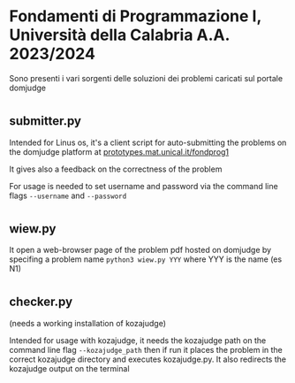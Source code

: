 # Fondamenti di Programmazione I, Università della Calabria A.A. 2023/2024

Sono presenti i vari sorgenti delle soluzioni dei problemi caricati sul portale domjudge

#

## submitter.py

Intended for Linus os, it's a client script for auto-submitting the problems on the domjudge platform 
at [prototypes.mat.unical.it/fondprog1](https://prototypes.mat.unical.it/fondprog1)

It gives also a feedback on the correctness of the problem

For usage is needed to set username and password via the command line flags `--username` and `--password`

#

## wiew.py

It open a web-browser page of the problem pdf hosted on domjudge by specifing a problem name `python3 wiew.py YYY` where YYY is the name (es N1)

#

## checker.py 

(needs a working installation of kozajudge)

Intended for usage with kozajudge, it needs the kozajudge path on the command line flag `--kozajudge_path` then if run it places the problem in the correct kozajudge directory and executes kozajudge.py. It also redirects the kozajudge output on the terminal
